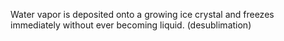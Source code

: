Water vapor is deposited onto a growing ice crystal and freezes immediately without ever becoming liquid. (desublimation)